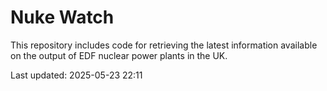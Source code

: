 # Nuke Watch

This repository includes code for retrieving the latest information available on the output of EDF nuclear power plants in the UK.

Last updated: 2025-05-23 22:11